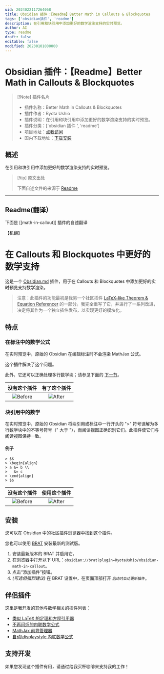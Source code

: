 ```yaml
---
uid: 2024022117264068
title: Obsidian 插件：【Readme】Better Math in Callouts & Blockquotes
tags: ['obsidian插件', 'readme']
description: 在引用和块引用中添加更好的数学渲染支持的实时预览。
author: AI
type: readme
draft: false
editable: false
modified: 20230101000000
---
```


# Obsidian 插件：【Readme】Better Math in Callouts & Blockquotes

> [!Note] 插件名片
> - 插件名称：Better Math in Callouts & Blockquotes
> - 插件作者：Ryota Ushio
> - 插件说明：在引用和块引用中添加更好的数学渲染支持的实时预览。
> - 插件分类：['obsidian 插件 ', 'readme']
> - 项目地址：[点我访问](https://github.com/RyotaUshio/obsidian-math-in-callout)
> - 国内下载地址：[下载安装](https://pkmer.cn/products/plugin/pluginMarket/?math-in-callout)

## 概述

在引用和块引用中添加更好的数学渲染支持的实时预览。

> [!tip] 原文出处
>
>下面自述文件的来源于 [Readme](https://ghproxy.net/https://raw.githubusercontent.com/RyotaUshio/obsidian-math-in-callout/master/README.md)
>

---

## Readme(翻译）

下面是 [[math-in-callout]] 插件的自述翻译

【机翻】

# 在 Callouts 和 Blockquotes 中更好的数学支持

这是一个 [Obsidian.md](https://obsidian.md) 插件，用于在 Callouts 和 Blockquotes 中添加更好的实时预览支持数学渲染。

> 注意：此插件的功能最初是我另一个社区插件 [LaTeX-like Theorem & Equation Referencer](https://ryotaushio.github.io/obsidian-latex-theorem-equation-referencer/) 的一部分。我完全重写了它，并进行了一系列改进，决定将其作为一个独立插件发布，以实现更好的模块化。

## 特点

### 在标注中的数学公式

在实时预览中，原始的 Obsidian 在编辑标注时不会渲染 MathJax 公式。

这个插件解决了这个问题。

此外，它还可以正确处理多行数学块；请参见下面的 [下一节](math-in-lockquotes)。

没有这个插件                 | 有了这个插件
:-----------------------------------:|:----------------------------------:
![Before](fig/callout-before.png) | ![After](https://cdn.pkmer.cn/covers/math-in-callout_2_0.png!pkmer)

### 块引用中的数学

在实时预览中，原始的 Obsidian 将块引用或标注中一行开头的 ">" 符号误解为多行数学块中的不等号符号（" 大于 "），而阅读视图正确识别它们。此插件使它们与阅读视图保持一致。

#### 例子

```
> $$
> \begin{align}
> a &= b \\
>   &= c
> \end{align}
> $$
```

 没有这个插件                 | 使用这个插件
:-----------------------------------:|:----------------------------------:
![Before](fig/blockquote-before.png) | ![After](https://cdn.pkmer.cn/covers/math-in-callout_2_1.png!pkmer)

## 安装

您可以在 Obsidian 中的社区插件浏览器中找到这个插件。

您也可以使用 [BRAT](https://github.com/TfTHacker/obsidian42-brat) 安装最新的测试版。

1. 安装最新版本的 BRAT 并启用它。
2. 在浏览器中打开以下 URL：`obsidian://brat?plugin=RyotaUshio/obsidian-math-in-callout`。
3. 点击“添加插件”按钮。
4. _(可选但强烈建议)_ 在 BRAT 设置中，在页面顶部打开 `启动时自动更新插件`。

## 伴侣插件

这里是我开发的其他与数学相关的插件列表：

- [类似 LaTeX 的定理和方程引用器](https://github.com/RyotaUshio/obsidian-latex-theorem-equation-referencer)
- [不再闪烁的内联数学公式](https://github.com/RyotaUshio/obsidian-inline-math)
- [MathJax 前导管理器](https://github.com/RyotaUshio/obsidian-mathjax-preamble-manager)
- [自动\\displaystyle 内联数学公式](https://github.com/RyotaUshio/obsidian-auto-displaystyle-inline-math)

## 支持开发

如果您发现这个插件有用，请通过给我买杯咖啡来支持我的工作！
